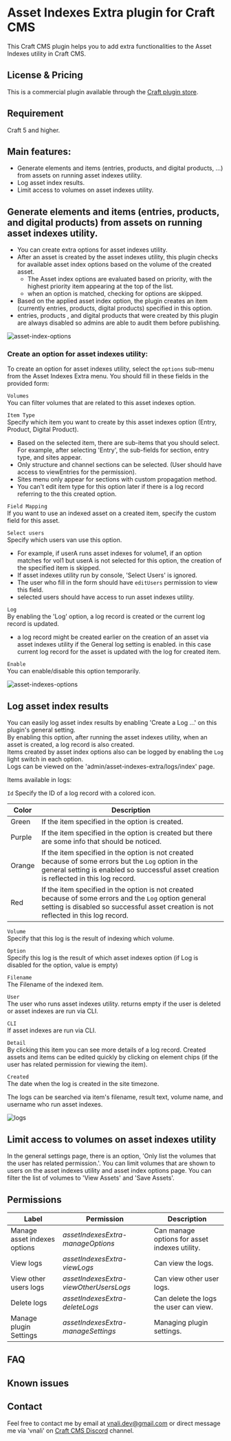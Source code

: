 # Asset Indexes Extra plugin for Craft CMS
This Craft CMS plugin helps you to add extra functionalities to the Asset Indexes utility in Craft CMS.

## License & Pricing
This is a commercial plugin available through the [Craft plugin store](https://plugins.craftcms.com/developer/vnali).

## Requirement
Craft 5 and higher.

## Main features:
- Generate elements and items (entries, products, and digital products, ...) from assets on running asset indexes utility.
- Log asset index results.
- Limit access to volumes on asset indexes utility.  

## Generate elements and items (entries, products, and digital products) from assets on running asset indexes utility.
- You can create extra options for asset indexes utility.  
- After an asset is created by the asset indexes utility, this plugin checks for available asset index options based on the volume of the created asset.
  - The Asset index options are evaluated based on priority, with the highest priority item appearing at the top of the list.
  - when an option is matched, checking for options are skipped.
- Based on the applied asset index option, the plugin creates an item (currently entries, products, digital products) specified in this option.
 - entries, products , and digital products that were created by this plugin are always disabled so admins are able to audit them before publishing.

![asset-index-options](https://github.com/vnali/asset-indexes-extra-documentation/assets/55586085/32054ef4-137e-4356-8f14-b368957a7e59)


### Create an option for asset indexes utility:
To create an option for asset indexes utility, select the `options` sub-menu from the Asset Indexes Extra menu. You should fill in these fields in the provided form:  

`Volumes`  
You can filter volumes that are related to this asset indexes option.

`Item Type`  
Specify which item you want to create by this asset indexes option (Entry, Product, Digital Product).
 - Based on the selected item, there are sub-items that you should select. For example, after selecting 'Entry', the sub-fields for section, entry type, and sites appear.
  - Only structure and channel sections can be selected. (User should have access to viewEntries for the permission).
  - Sites menu only appear for sections with custom propagation method.
  - You can't edit item type for this option later if there is a log record referring to the this created option.

`Field Mapping`  
If you want to use an indexed asset on a created item, specify the custom field for this asset.

`Select users`   
Specify which users van use this option.
  - For example, if userA runs asset indexes for volume1, if an option matches for vol1 but userA is not selected for this option, the creation of the specified item is skipped.
  - If asset indexes utility run by console, 'Select Users' is ignored.
  - The user who fill in the form should have `editUsers` permission to view this field.
  - selected users should have access to run asset indexes utility.

`Log`  
By enabling the 'Log' option, a log record is created or the current log record is updated. 
- a log record might be created earlier on the creation of an asset via asset indexes utility if the General log setting is enabled. in this case current log record for the asset 
is updated with the log for created item.

`Enable`  
You can enable/disable this option temporarily.

![asset-indexes-options](https://github.com/vnali/asset-indexes-extra-documentation/assets/55586085/c95c8dcc-374a-486f-9cf1-0b87acd7c1a6)


## Log asset index results
You can easily log asset index results by enabling 'Create a Log ...' on this plugin's general setting.  
By enabling this option, after running the asset indexes utility, when an asset is created, a log record is also created.  
Items created by asset index options also can be logged by enabling the `Log` light switch in each option.  
Logs can be viewed on the 'admin/asset-indexes-extra/logs/index' page.

Items available in logs:  

`Id`
Specify the ID of a log record with a colored icon. 

Color | Description
--- | ---
Green | If the item specified in the option is created.
Purple | If the item specified in the option is created but there are some info that should be noticed.
Orange | If the item specified in the option is not created because of some errors but the `Log` option in the general setting is enabled so successful asset creation is reflected in this log record.
Red | If the item specified in the option is not created because of some errors and the `Log` option general setting is disabled so successful asset creation is not reflected in this log record.  

`Volume`  
Specify that this log is the result of indexing which volume.

`Option`  
Specify this log is the result of which asset indexes option (if Log is disabled for the option, value is empty)

`Filename`  
The Filename of the indexed item.

`User`  
The user who runs asset indexes utility. returns empty if the user is deleted or asset indexes are run via CLI.

`CLI`  
If asset indexes are run via CLI.

`Detail`  
By clicking this item you can see more details of a log record. Created assets and items can be edited quickly by clicking on element chips (if the user has related permission for viewing the item).

`Created`  
The date when the log is created in the site timezone.

The logs can be searched via item's filename, result text, volume name, and username who run asset indexes.

![logs](https://github.com/vnali/asset-indexes-extra-documentation/assets/55586085/4c601436-481f-46f1-8f76-64f937ee5dda)


## Limit access to volumes on asset indexes utility
In the general settings page, there is an option, 'Only list the volumes that the user has related permission.'.  You can limit volumes that are shown to users on the asset indexes utility
and asset index options page. You can filter the list of volumes to 'View Assets' and 'Save Assets'.  

## Permissions

Label | Permission | Description
--- | --- | ---
Manage asset indexes options | *assetIndexesExtra-manageOptions* | Can manage options for asset indexes utility.
View logs | *assetIndexesExtra-viewLogs* | Can view the logs.
View other users logs | *assetIndexesExtra-viewOtherUsersLogs* | Can view other user logs.
Delete logs | *assetIndexesExtra-deleteLogs* | Can delete the logs the user can view.
Manage plugin Settings | *assetIndexesExtra-manageSettings* | Managing plugin settings.

## FAQ

## Known issues

## Contact
Feel free to contact me by email at vnali.dev@gmail.com or direct message me via 'vnali' on [Craft CMS Discord](https://craftcms.com/discord) channel.
